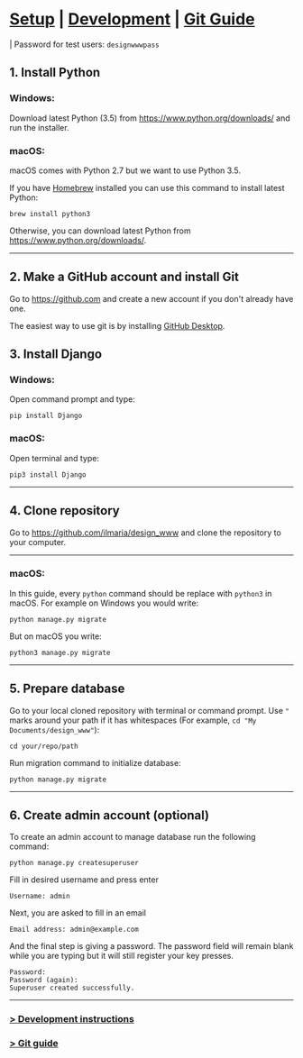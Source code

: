 # [Setup](../../) | [Development](README_DEV.md) | [Git Guide](README_GIT.md)

| Password for test users: `designwwwpass`

## 1. Install Python

### **Windows:**
Download latest Python (3.5) from <https://www.python.org/downloads/>
and run the installer.

### **macOS:**
macOS comes with Python 2.7 but we want to use Python 3.5.

If you have [Homebrew](http://brew.sh/) installed you can use this
command to install latest Python:

    brew install python3

Otherwise, you can download latest Python from <https://www.python.org/downloads/>.

---

## 2. Make a GitHub account and install Git
Go to <https://github.com> and create a new account if you don't already have one.

The easiest way to use git is by installing [GitHub Desktop](https://desktop.github.com/).

## 3. Install Django

### **Windows:**
Open command prompt and type:

    pip install Django

### **macOS:**
Open terminal and type:

    pip3 install Django

---

## 4. Clone repository
Go to <https://github.com/ilmaria/design_www> and clone the repository to your computer.

---

### **macOS:**
In this guide, every `python` command should be replace with `python3` in macOS.
For example on Windows you would write:

    python manage.py migrate

But on macOS you write:

    python3 manage.py migrate

---

## 5. Prepare database
Go to your local cloned repository with terminal or command prompt. Use `"` marks around your path
if it has whitespaces (For example, `cd "My Documents/design_www"`):

    cd your/repo/path

Run migration command to initialize database:

    python manage.py migrate

---

## 6. Create admin account (optional)
To create an admin account to manage database run the following command:

    python manage.py createsuperuser

Fill in desired username and press enter

    Username: admin

Next, you are asked to fill in an email

    Email address: admin@example.com

And the final step is giving a password. The password field will remain blank
while you are typing but it will still register your key presses.

    Password:
    Password (again):
    Superuser created successfully.

---

### [> Development instructions](README_DEV.md)
### [> Git guide](README_GIT.md)
